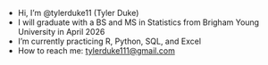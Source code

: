 - Hi, I’m @tylerduke11 (Tyler Duke)
- I will graduate with a BS and MS in Statistics from Brigham Young University in April 2026
- I’m currently practicing R, Python, SQL, and Excel
- How to reach me: tylerduke111@gmail.com

<!---
tylerduke11/tylerduke11 is a ✨ special ✨ repository because its `README.md` (this file) appears on your GitHub profile.
You can click the Preview link to take a look at your changes.
--->
